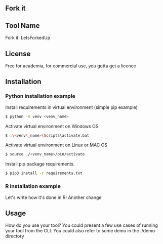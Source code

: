 ## Fork it

## Tool Name 
Fork it. LetsForkedUp
## License
Free for academia, for commercial use, you gotta get a licence

## Installation

### Python installation example
Install requirements in virtual environment (simple pip example)
```bash
$ python -m venv <venv_name>
```
Activate virtual environment on Windows OS 
```bash
$ .\<venv\_name>\Scripts\activate.bat
```
Activate virtual environment on Linux or MAC OS
```bash
$ source ./<venv_name>/bin/activate
```
Install pip package requirements.
```bash
$ pip3 install -r requirements.txt
```

### R installation example
Let's write how it's done in R!
Another change

## Usage 
How do you use your tool? You could present a few use cases of running your tool from the CLI.
You could also refer to some demo in the ./demo directory





